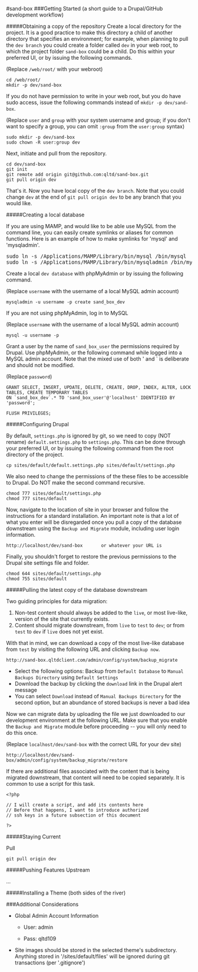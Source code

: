 #sand-box
###Getting Started (a short guide to a Drupal/GitHub development workflow)

#####Obtaining a copy of the repository
Create a local directory for the project. It is a good practice to make this directory a child of another directory that specifies an environment; for example, when planning to pull the `dev branch` you could create a folder called `dev` in your web root, to which the project folder `sand-box` could be a child. Do this within your preferred UI, or by issuing the following commands.
 
(Replace `/web/root/` with your webroot)

```
cd /web/root/
mkdir -p dev/sand-box
```

If you do not have permission to write in your web root, but you do have sudo access, issue the following commands instead of `mkdir -p dev/sand-box`.

(Replace `user` and `group` with your system username and group; if you don't want to specify a group, you can omit `:group` from the `user:group` syntax)

```
sudo mkdir -p dev/sand-box
sudo chown -R user:group dev	
```

Next, initiate and pull from the repository.

```
cd dev/sand-box
git init
git remote add origin git@github.com:qltd/sand-box.git
git pull origin dev
```

That's it. Now you have local copy of the `dev branch`. Note that you could change `dev` at the end of `git pull origin dev` to be any branch that you would like.

#####Creating a local database

If you are using MAMP, and would like to be able use MySQL from the command line, you can easily create symlinks or aliases for common functions. Here is an example of how to make symlinks for 'mysql' and 'mysqladmin'.

<pre>
sudo ln -s /Applications/MAMP/Library/bin/mysql /bin/mysql
sudo ln -s /Applications/MAMP/Library/bin/mysqladmin /bin/mysqladmin
</pre>

Create a local `dev database` with phpMyAdmin or by issuing the following command.

(Replace `username` with the username of a local MySQL admin account)

```
mysqladmin -u username -p create sand_box_dev
```
If you are not using phpMyAdmin, log in to MySQL 

(Replace `username` with the username of a local MySQL admin account)

```
mysql -u username -p
```
Grant a user by the name of `sand_box_user` the permissions required by Drupal. Use phpMyAdmin, or the following command while logged into a MySQL admin account. Note that the mixed use of both ' and ` is deliberate and should not be modified.

(Replace `password`)

```
GRANT SELECT, INSERT, UPDATE, DELETE, CREATE, DROP, INDEX, ALTER, LOCK TABLES, CREATE TEMPORARY TABLES 
ON `sand_box_dev`.* TO 'sand_box_user'@'localhost' IDENTIFIED BY 'password';

FLUSH PRIVILEGES;
```

#####Configuring Drupal

By default, `settings.php` is ignored by git, so we need to copy (NOT rename) `default.settings.php` to `settings.php`. This can be done through your preferred UI, or by issuing the following command from the root directory of the project.

```
cp sites/default/default.settings.php sites/default/settings.php
```

We also need to change the permissions of the these files to be accessible to Drupal. Do NOT make the second command recursive.

```
chmod 777 sites/default/settings.php
chmod 777 sites/default
```

Now, navigate to the location of site in your browser and follow the instructions for a standard installation. An important note is that a lot of what you enter will be disregarded once you pull a copy of the database downstream using the `Backup and Migrate` module, including user login information.

```
http://localhost/dev/sand-box		or whatever your URL is
```

Finally, you shouldn't forget to restore the previous permissions to the Drupal site settings file and folder.

```
chmod 644 sites/default/settings.php
chmod 755 sites/default
```

#####Pulling the latest copy of the database downstream

Two guiding principles for data migration:

1. Non-test content should always be added to the `live`, or most live-like, version of the site that currently exists.
2. Content should migrate downstream, from `live` to `test` to `dev`; or from `test` to `dev` if `live` does not yet exist.

With that in mind, we can download a copy of the most live-like database from `test` by visiting the following URL and clicking `Backup now`.

```
http://sand-box.qltdclient.com/admin/config/system/backup_migrate
```

- Select the following options: Backup from `Default Database` to `Manual Backups Directory` using `Default Settings`
- Download the backup by clicking the `download` link in the Drupal alert message
- You can select `Download` instead of `Manual Backups Directory` for the second option, but an abundance of stored backups is never a bad idea

Now we can migrate data by uploading the file we just downloaded to our development environment at the following URL. Make sure that you enable the `Backup and Migrate` module before proceeding -- you will only need to do this once.

(Replace `localhost/dev/sand-box` with the correct URL for your dev site)

```
http://localhost/dev/sand-box/admin/config/system/backup_migrate/restore
```

If there are additional files associated with the content that is being migrated downstream, that content will need to be copied separately. It is common to use a script for this task.

```
<?php

// I will create a script, and add its contents here
// Before that happens, I want to introduce authorized 
// ssh keys in a future subsection of this document

?>
```

#####Staying Current

Pull

```
git pull origin dev
```

#####Pushing Features Upstream

…

#####Installing a Theme (both sides of the river)


###Additional Considerations

- Global Admin Account Information

	- User:		admin
	
	- Pass:		qltd109

- Site images should be stored in the selected theme's subdirectory. Anything stored in '/sites/default/files' will be ignored during git transactions (per '.gitignore')
